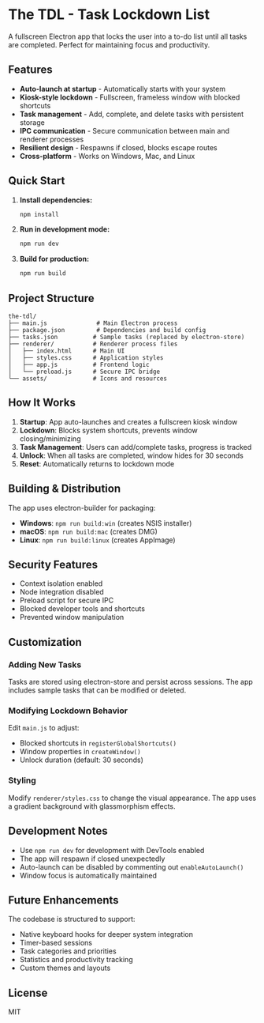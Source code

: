 # The TDL - Task Lockdown List

A fullscreen Electron app that locks the user into a to-do list until all tasks are completed. Perfect for maintaining focus and productivity.

## Features

- **Auto-launch at startup** - Automatically starts with your system
- **Kiosk-style lockdown** - Fullscreen, frameless window with blocked shortcuts
- **Task management** - Add, complete, and delete tasks with persistent storage
- **IPC communication** - Secure communication between main and renderer processes
- **Resilient design** - Respawns if closed, blocks escape routes
- **Cross-platform** - Works on Windows, Mac, and Linux

## Quick Start

1. **Install dependencies:**
   ```bash
   npm install
   ```

2. **Run in development mode:**
   ```bash
   npm run dev
   ```

3. **Build for production:**
   ```bash
   npm run build
   ```

## Project Structure

```
the-tdl/
├── main.js              # Main Electron process
├── package.json         # Dependencies and build config
├── tasks.json          # Sample tasks (replaced by electron-store)
├── renderer/           # Renderer process files
│   ├── index.html      # Main UI
│   ├── styles.css      # Application styles
│   ├── app.js          # Frontend logic
│   └── preload.js      # Secure IPC bridge
└── assets/             # Icons and resources
```

## How It Works

1. **Startup**: App auto-launches and creates a fullscreen kiosk window
2. **Lockdown**: Blocks system shortcuts, prevents window closing/minimizing
3. **Task Management**: Users can add/complete tasks, progress is tracked
4. **Unlock**: When all tasks are completed, window hides for 30 seconds
5. **Reset**: Automatically returns to lockdown mode

## Building & Distribution

The app uses electron-builder for packaging:

- **Windows**: `npm run build:win` (creates NSIS installer)
- **macOS**: `npm run build:mac` (creates DMG)
- **Linux**: `npm run build:linux` (creates AppImage)

## Security Features

- Context isolation enabled
- Node integration disabled
- Preload script for secure IPC
- Blocked developer tools and shortcuts
- Prevented window manipulation

## Customization

### Adding New Tasks
Tasks are stored using electron-store and persist across sessions. The app includes sample tasks that can be modified or deleted.

### Modifying Lockdown Behavior
Edit `main.js` to adjust:
- Blocked shortcuts in `registerGlobalShortcuts()`
- Window properties in `createWindow()`
- Unlock duration (default: 30 seconds)

### Styling
Modify `renderer/styles.css` to change the visual appearance. The app uses a gradient background with glassmorphism effects.

## Development Notes

- Use `npm run dev` for development with DevTools enabled
- The app will respawn if closed unexpectedly
- Auto-launch can be disabled by commenting out `enableAutoLaunch()`
- Window focus is automatically maintained

## Future Enhancements

The codebase is structured to support:
- Native keyboard hooks for deeper system integration
- Timer-based sessions
- Task categories and priorities
- Statistics and productivity tracking
- Custom themes and layouts

## License

MIT
